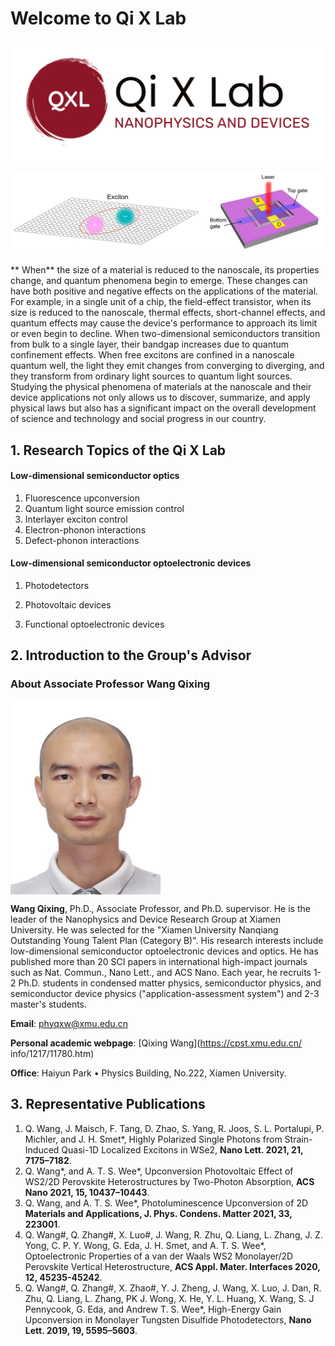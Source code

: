 # Welcome to Qi X Lab 



![logo-png](imgs/logo-png.png)

![image](imgs/labexp.jpg)

** When** the size of a material is reduced to the nanoscale, its properties change, and quantum phenomena begin to emerge. These changes can have both positive and negative effects on the applications of the material. For example, in a single unit of a chip, the field-effect transistor, when its size is reduced to the nanoscale, thermal effects, short-channel effects, and quantum effects may cause the device's performance to approach its limit or even begin to decline. When two-dimensional semiconductors transition from bulk to a single layer, their bandgap increases due to quantum confinement effects. When free excitons are confined in a nanoscale quantum well, the light they emit changes from converging to diverging, and they transform from ordinary light sources to quantum light sources. Studying the physical phenomena of materials at the nanoscale and their device applications not only allows us to discover, summarize, and apply physical laws but also has a significant impact on the overall development of science and technology and social progress in our country.





## 1. Research Topics of the Qi X Lab

#### Low-dimensional semiconductor optics

1.  Fluorescence upconversion 
2.  Quantum light source emission control 
3.  Interlayer exciton control 
4.  Electron-phonon interactions
5.  Defect-phonon interactions

#### Low-dimensional semiconductor optoelectronic devices

1.  Photodetectors 

2. Photovoltaic devices 

3. Functional optoelectronic devices




## 2. Introduction to the Group's Advisor

### About Associate Professor Wang Qixing


<img src="imgs/qxw.jpg" width = "240" height = "310" alt="wqx" align=center />


**Wang Qixing**, Ph.D., Associate Professor, and Ph.D. supervisor. He is the leader of the Nanophysics and Device Research Group at Xiamen University. He was selected for the "Xiamen University Nanqiang Outstanding Young Talent Plan (Category B)". His research interests include low-dimensional semiconductor optoelectronic devices and optics. He has published more than 20 SCI papers in international high-impact journals such as Nat. Commun., Nano Lett., and ACS Nano. Each year, he recruits 1-2 Ph.D. students in condensed matter physics, semiconductor physics, and semiconductor device physics ("application-assessment system") and 2-3 master's students. 

**Email**: [phyqxw@xmu.edu.cn](mailto:phyqxw@xmu.edu.cn) 

**Personal academic webpage**: [Qixing Wang](https://cpst.xmu.edu.cn/ info/1217/11780.htm)

**Office**:  Haiyun Park • Physics Building, No.222, Xiamen University.



## 3. Representative Publications

1. Q. Wang, J. Maisch, F. Tang, D. Zhao, S. Yang, R. Joos, S. L. Portalupi, P. Michler, and J. H. Smet*, Highly Polarized Single Photons from Strain-Induced Quasi-1D Localized Excitons in WSe2, **Nano Lett. 2021, 21, 7175–7182**.
2. Q. Wang*, and A. T. S. Wee*, Upconversion Photovoltaic Effect of WS2/2D Perovskite Heterostructures by Two-Photon Absorption, **ACS Nano 2021, 15, 10437–10443**.
3. Q. Wang, and A. T. S. Wee*, Photoluminescence Upconversion of 2D **Materials and Applications, J. Phys. Condens. Matter 2021, 33, 223001**.
4. Q. Wang#, Q. Zhang#, X. Luo#, J. Wang, R. Zhu, Q. Liang, L. Zhang, J. Z. Yong, C. P. Y. Wong, G. Eda, J. H. Smet, and A. T. S. Wee*, Optoelectronic Properties of a van der Waals WS2 Monolayer/2D Perovskite Vertical Heterostructure, **ACS Appl. Mater. Interfaces 2020, 12, 45235-45242**.
5. Q. Wang#, Q. Zhang#, X. Zhao#, Y. J. Zheng, J. Wang, X. Luo, J. Dan, R. Zhu, Q. Liang, L. Zhang, PK J. Wong, X. He, Y. L. Huang, X. Wang, S. J Pennycook, G. Eda, and Andrew T. S. Wee*, High-Energy Gain Upconversion in Monolayer Tungsten Disulfide Photodetectors, **Nano Lett. 2019, 19, 5595–5603**.

